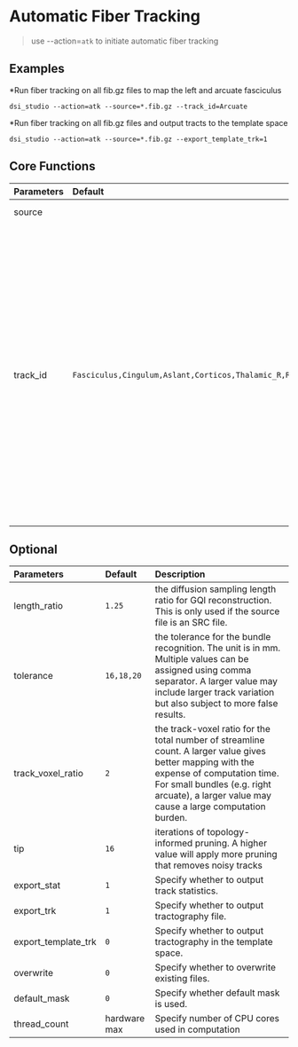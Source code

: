 # Automatic Fiber Tracking

> use --action=`atk` to initiate automatic fiber tracking

## Examples

*Run fiber tracking on all fib.gz files to map the left and arcuate fasciculus
```
dsi_studio --action=atk --source=*.fib.gz --track_id=Arcuate
```

*Run fiber tracking on all fib.gz files and output tracts to the template space
```
dsi_studio --action=atk --source=*.fib.gz --export_template_trk=1
```


## Core Functions

| Parameters            | Default | Description                                                                 |
|:-----------------|:--------|:------------------------------------------------------------------------------|
| source |  | specify the src.gz or fib.gz file for automatic bundle tracking.  |
| track_id | `Fasciculus,Cingulum,Aslant,Corticos,Thalamic_R,Reticular,Optic,Fornix,Corpus` | specify the id number or the name of the bundle. The id can be found in /atlas/ICBM152/HCP1065.tt.gz.txt . <p> This text file is included in DSI Studio package (For Mac, right-click on dsi_studio_64.app to find content). You can specify partial name of the bundle: <p>           example:<p>   for tracking left and right arcuate fasciculus, assign --track_id=0,1  or --track_id=arcuate    (DSI Studio will find bundles with names containing 'arcuate', case insensitive) <p>           example:<p>   for tracking left and right arcuate and cingulum, assign --track_id=0,1,2,3 or --track_id=arcuate,cingulum|

## Optional
  
| Parameters            | Default | Description                                                                 |
|:-----------------|:--------|:------------------------------------------------------------------------------|
| length_ratio | `1.25` | the diffusion sampling length ratio for GQI reconstruction. This is only used if the source file is an SRC file. |
| tolerance | `16,18,20` | the tolerance for the bundle recognition. The unit is in mm. Multiple values can be assigned using comma separator. A larger value may include larger track variation but also subject to more false results. |
| track_voxel_ratio | `2` | the track-voxel ratio for the total number of streamline count. A larger value gives better mapping with the expense of computation time. For small bundles (e.g. right arcuate), a larger value may cause a large computation burden. |
| tip | `16` | iterations of topology-informed pruning. A higher value will apply more pruning that removes noisy tracks |
| export_stat | `1` | Specify whether to output track statistics. |
| export_trk | `1` | Specify whether to output tractography file. |
| export_template_trk | `0` | Specify whether to output tractography in the template space. |
| overwrite | `0` | Specify whether to overwrite existing files. |
| default_mask | `0` | Specify whether default mask is used. |
| thread_count | hardware max | Specify number of CPU cores used in computation |
